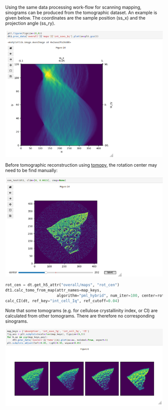 Using the same data processing work-flow for scanning mapping, sinograms can be produced from the tomographic dataset. An example is given below. The coordinates are the sample position (ss_x) and the projection angle (ss_ry). 
<br>

![sinograms](fig/tm_sino_saxs.png)

Before tomographic reconstruction using [tomopy](https://tomopy.readthedocs.io/en/stable/), the rotation center may need to be find manually:
<br>

![cen_test](fig/tm_find_center_c.png)

```python
rot_cen = dt.get_h5_attr("overall/maps", "rot_cen")
dt1.calc_tomo_from_map(attr_names=map_keys, 
                       algorithm="pml_hybrid", num_iter=100, center=rot_cen)
calc_CI(dt, ref_key="int_cell_Iq", ref_cutoff=0.04)
```
Note that some tomograms (e.g. for cellulose crystallinity index, or CI)
are calculated from other tomograms. There are therefore no corresponding sinograms.

![tomograms](fig/tm_tomograms.png)
